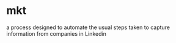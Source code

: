 # mkt

a process designed to automate the usual steps taken to capture information from companies in Linkedin


